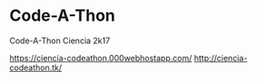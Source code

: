# Code-A-Thon
Code-A-Thon Ciencia 2k17


https://ciencia-codeathon.000webhostapp.com/
http://ciencia-codeathon.tk/
